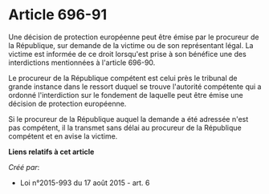 # Article 696-91

Une décision de protection européenne peut être émise par le procureur de la République, sur demande de la victime ou de son
représentant légal. La victime est informée de ce droit lorsqu'est prise à son bénéfice une des interdictions mentionnées à
l'article 696-90. 

Le procureur de la République compétent est celui près le tribunal de grande instance dans le ressort duquel se trouve
l'autorité compétente qui a ordonné l'interdiction sur le fondement de laquelle peut être émise une décision de protection
européenne. 

Si le procureur de la République auquel la demande a été adressée n'est pas compétent, il la transmet sans délai au procureur
de la République compétent et en avise la victime.

**Liens relatifs à cet article**

_Créé par_:

  - Loi n°2015-993 du 17 août 2015 - art. 6
